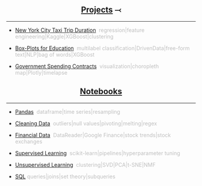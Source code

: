 <a name="Home"></A>
	
<h2 align="center"><i class="fa fa-arrow-right"></i><a href="projects.html">Projects</a> &#10521;</h2>	
<hr>

* [New York City Taxi Trip Duration](nyctaxi.md)<span style="color:#BFBFBF">&nbsp;&nbsp;regression|feature engineering|Kaggle|XGBoost|clustering</span>

* [Box-Plots for Education](boxplots.md)<span style="color:#BFBFBF">&nbsp;&nbsp;multilabel classification|DrivenData|free-form text|NLP|bag of words|XGBoost</span>

* [Government Spending Contracts](gov.md)<span style="color:#BFBFBF">&nbsp;&nbsp;visualization|choropleth map|Plotly|timelapse</span>

<h2 align="center"><a href="notebooks.html">Notebooks</a></h2>	
<hr>

* [Pandas](pandas.html#bottom)<span style="color:#BFBFBF">&nbsp;&nbsp;dataframe|time series|resampling</span>

* [Cleaning Data](cleaning_data.html#bottom)<span style="color:#BFBFBF">&nbsp;&nbsp;outliers|null values|pivoting|melting|regex</span>

* [Financial Data](financial.html#bottom)<span style="color:#BFBFBF">&nbsp;&nbsp;DataReader|Google Finance|stock trends|stock exchanges</span>

* [Supervised Learning](supervised_learning.html#bottom)<span style="color:#BFBFBF">&nbsp;&nbsp;scikit-learn|pipelines|hyperparameter tuning</span>

* [Unsupervised Learning](unsupervised_learning.html#bottom)<span style="color:#BFBFBF">&nbsp;&nbsp;clustering|SVD|PCA|t-SNE|NMF</span>

* [SQL](SQL.md)<span style="color:#BFBFBF">&nbsp;queries|joins|set theory|subqueries</span>

